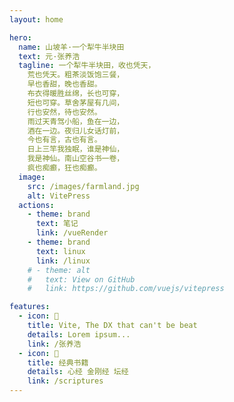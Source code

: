 ```yaml
---
layout: home

hero:
  name: 山坡羊·一个犁牛半块田
  text: 元·张养浩
  tagline: 一个犁牛半块田，收也凭天，
    荒也凭天。粗茶淡饭饱三餐，
    早也香甜，晚也香甜。
    布衣得暖胜丝绵，长也可穿，
    短也可穿。草舍茅屋有几间，
    行也安然，待也安然。
    雨过天青驾小船，鱼在一边，
    酒在一边。夜归儿女话灯前，
    今也有言，古也有言。
    日上三竿我独眠，谁是神仙，
    我是神仙。南山空谷书一卷，
    疯也痴癫，狂也痴癫。
  image:
    src: /images/farmland.jpg
    alt: VitePress
  actions:
    - theme: brand
      text: 笔记
      link: /vueRender
    - theme: brand
      text: linux
      link: /linux
    # - theme: alt
    #   text: View on GitHub
    #   link: https://github.com/vuejs/vitepress

features:
  - icon: 📜
    title: Vite, The DX that can't be beat
    details: Lorem ipsum...
    link: /张养浩
  - icon: 🔱
    title: 经典书籍
    details: 心经 金刚经 坛经
    link: /scriptures
---
```

<style>

    :root {
  --vp-home-hero-name-color: transparent;
  --vp-home-hero-name-background: -webkit-linear-gradient(120deg, #bd34fe, #41d1ff);
}
</style>

<script setup>
import clockCanvas from './components/clockCanvas.vue'

</script>

<clockCanvas/>
